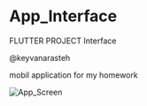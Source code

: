 # App_Interface
FLUTTER PROJECT
Interface

@keyvanarasteh

mobil application for my homework

![App_Screen](https://github.com/13THZOGII/App_Interface/assets/132939884/0527df24-11c9-47d7-9c1a-1de9a2a7d4d8)
